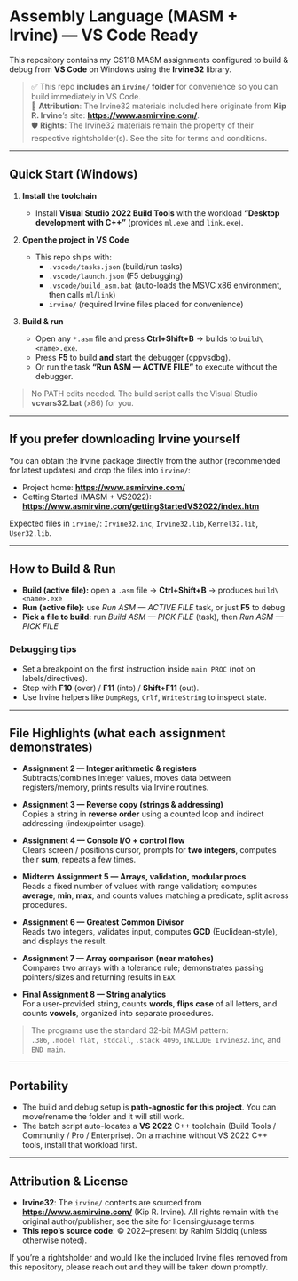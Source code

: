 # Assembly Language (MASM + Irvine) — VS Code Ready

This repository contains my CS118 MASM assignments configured to build & debug from **VS Code** on Windows using the **Irvine32** library.

> ✅ This repo **includes an `irvine/` folder** for convenience so you can build immediately in VS Code.  
> 📎 **Attribution**: The Irvine32 materials included here originate from **Kip R. Irvine**’s site: **https://www.asmirvine.com/**.  
> 🛡️ **Rights**: The Irvine32 materials remain the property of their respective rightsholder(s). See the site for terms and conditions.

---

## Quick Start (Windows)

1) **Install the toolchain**  
   - Install **Visual Studio 2022 Build Tools** with the workload **“Desktop development with C++”** (provides `ml.exe` and `link.exe`).

2) **Open the project in VS Code**  
   - This repo ships with:
     - `.vscode/tasks.json` (build/run tasks)
     - `.vscode/launch.json` (F5 debugging)
     - `.vscode/build_asm.bat` (auto-loads the MSVC x86 environment, then calls `ml`/`link`)
     - `irvine/` (required Irvine files placed for convenience)

3) **Build & run**  
   - Open any `*.asm` file and press **Ctrl+Shift+B** → builds to `build\<name>.exe`.  
   - Press **F5** to build **and** start the debugger (cppvsdbg).  
   - Or run the task **“Run ASM — ACTIVE FILE”** to execute without the debugger.

> No PATH edits needed. The build script calls the Visual Studio **vcvars32.bat** (x86) for you.

---

## If you prefer downloading Irvine yourself
You can obtain the Irvine package directly from the author (recommended for latest updates) and drop the files into `irvine/`:

- Project home: **https://www.asmirvine.com/**  
- Getting Started (MASM + VS2022): **https://www.asmirvine.com/gettingStartedVS2022/index.htm**

Expected files in `irvine/`: `Irvine32.inc`, `Irvine32.lib`, `Kernel32.lib`, `User32.lib`.

---

## How to Build & Run

- **Build (active file):** open a `.asm` file → **Ctrl+Shift+B** → produces `build\<name>.exe`  
- **Run (active file):** use *Run ASM — ACTIVE FILE* task, or just **F5** to debug  
- **Pick a file to build:** run *Build ASM — PICK FILE* (task), then *Run ASM — PICK FILE*

### Debugging tips
- Set a breakpoint on the first instruction inside `main PROC` (not on labels/directives).  
- Step with **F10** (over) / **F11** (into) / **Shift+F11** (out).  
- Use Irvine helpers like `DumpRegs`, `Crlf`, `WriteString` to inspect state.

---

## File Highlights (what each assignment demonstrates)

- **Assignment 2 — Integer arithmetic & registers**  
  Subtracts/combines integer values, moves data between registers/memory, prints results via Irvine routines.

- **Assignment 3 — Reverse copy (strings & addressing)**  
  Copies a string in **reverse order** using a counted loop and indirect addressing (index/pointer usage).

- **Assignment 4 — Console I/O + control flow**  
  Clears screen / positions cursor, prompts for **two integers**, computes their **sum**, repeats a few times.

- **Midterm Assignment 5 — Arrays, validation, modular procs**  
  Reads a fixed number of values with range validation; computes **average**, **min**, **max**, and counts values matching a predicate, split across procedures.

- **Assignment 6 — Greatest Common Divisor**  
  Reads two integers, validates input, computes **GCD** (Euclidean-style), and displays the result.

- **Assignment 7 — Array comparison (near matches)**  
  Compares two arrays with a tolerance rule; demonstrates passing pointers/sizes and returning results in `EAX`.

- **Final Assignment 8 — String analytics**  
  For a user-provided string, counts **words**, **flips case** of all letters, and counts **vowels**, organized into separate procedures.

> The programs use the standard 32-bit MASM pattern:  
> `.386`, `.model flat, stdcall`, `.stack 4096`, `INCLUDE Irvine32.inc`, and `END main`.

---

## Portability

- The build and debug setup is **path-agnostic for this project**. You can move/rename the folder and it will still work.  
- The batch script auto-locates a **VS 2022** C++ toolchain (Build Tools / Community / Pro / Enterprise). On a machine without VS 2022 C++ tools, install that workload first.

---

## Attribution & License

- **Irvine32**: The `irvine/` contents are sourced from **https://www.asmirvine.com/** (Kip R. Irvine). All rights remain with the original author/publisher; see the site for licensing/usage terms.  
- **This repo’s source code**: © 2022–present by Rahim Siddiq (unless otherwise noted).

If you’re a rightsholder and would like the included Irvine files removed from this repository, please reach out and they will be taken down promptly.
